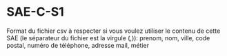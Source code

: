 # SAE-C-S1

Format du fichier csv à respecter si vous voulez utiliser le contenu de cette SAE (le séparateur du fichier est la virgule (,)):
prenom, nom, ville, code postal, numéro de téléphone, adresse mail, métier
